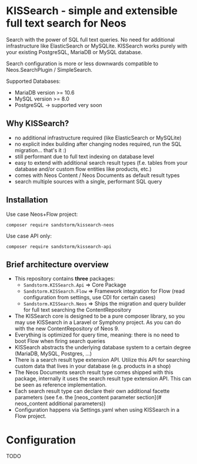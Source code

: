 # KISSearch - simple and extensible full text search for Neos

Search with the power of SQL full text queries. No need for additional infrastructure like ElasticSearch or MySQLite.
KISSearch works purely with your existing PostgreSQL, MariaDB or MySQL database.

Search configuration is more or less downwards compatible to Neos.SearchPlugin / SimpleSearch.

Supported Databases:

- MariaDB version >= 10.6
- MySQL version >= 8.0
- PostgreSQL -> supported very soon

## Why KISSearch?

- no additional infrastructure required (like ElasticSearch or MySQLite)
- no explicit index building after changing nodes required, run the SQL migration... that's it :)
- still performant due to full text indexing on database level
- easy to extend with additional search result types (f.e. tables from your database and/or custom flow entities like
  products, etc.)
- comes with Neos Content / Neos Documents as default result types
- search multiple sources with a single, performant SQL query

## Installation

Use case Neos+Flow project:

```
composer require sandstorm/kissearch-neos
```

Use case API only:
```
composer require sandstorm/kissearch-api
```

## Brief architecture overview

- This repository contains **three** packages:
    - `Sandstorm.KISSearch.Api` =>
      Core Package
    - `Sandstorm.KISSearch.Flow` =>
      Framework integration for Flow (read configuration from settings, use CDI for certain cases)
    - `Sandstorm.KISSearch.Neos` =>
      Ships the migration and query builder for full text searching the ContentRepository
- The KISSearch core is designed to be a pure composer library, so you may use KISSearch in a Laravel or Symphony
  project. As you can do with the new ContentRepository of Neos 9.
- Everything is optimized for query time, meaning: there is no need to boot Flow when firing search queries
- KISSearch abstracts the underlying database system to a certain degree (MariaDB, MySQL, Postgres, ...)
- There is a search result type extension API. Utilize this API for searching custom data that lives in your database
  (e.g. products in a shop)
- The Neos Documents search result type comes shipped with this package, internally it uses the search result type
  extension API. This can be seen as reference implementation.
- Each search result type can declare their own additional facette parameters (see f.e.
  the [neos_content parameter section](# neos_content additional parameters))
- Configuration happens via Settings.yaml when using KISSearch in a Flow project.

# Configuration

TODO